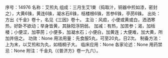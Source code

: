 序号：14976
名称：艾煎丸
组成：三月生艾1束（捣取汁，铜器中煎如漆，密封之），大黄6铢，黄连6铢，凝水石6铢，栝楼根6铢，苦参6铢，亭苈6铢。
出处：方出《千金》卷十，名见《三因》卷十。
主治：风疸，小便或黄或白，洒洒寒热，好卧不欲动；举身皆黄，其脉阳浮阴弱。
加减：有热，加苦参；渴，加栝楼；小便涩，加葶苈；小便多，加凝水石；小便白，加黄连；大便难，加大黄，所加并倍之。
功效：None
用法用量：先食服5丸，可至20丸，日2次。
制备方法：上为末，以艾煎和为丸，如梧桐子大。
临床应用：None
各家论述：None
用药禁忌：None
附注：千金丸（《普济方》卷一九六）。
